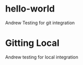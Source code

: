 # hello-world
Andrew Testing for git integration

# Gitting Local
Andrew testing for local integration
